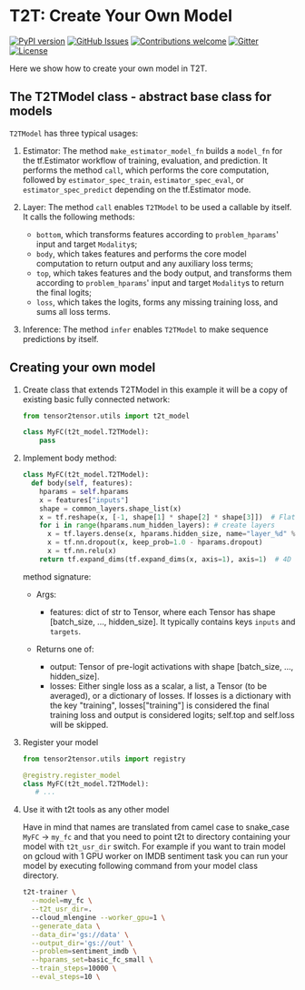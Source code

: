 # T2T: Create Your Own Model

[![PyPI
version](https://badge.fury.io/py/tensor2tensor.svg)](https://badge.fury.io/py/tensor2tensor)
[![GitHub
Issues](https://img.shields.io/github/issues/tensorflow/tensor2tensor.svg)](https://github.com/tensorflow/tensor2tensor/issues)
[![Contributions
welcome](https://img.shields.io/badge/contributions-welcome-brightgreen.svg)](https://github.com/tensorflow/CONTRIBUTING.md)
[![Gitter](https://img.shields.io/gitter/room/nwjs/nw.js.svg)](https://gitter.im/tensor2tensor/Lobby)
[![License](https://img.shields.io/badge/License-Apache%202.0-brightgreen.svg)](https://opensource.org/licenses/Apache-2.0)

Here we show how to create your own model in T2T.

## The T2TModel class - abstract base class for models

  `T2TModel` has three typical usages:

  1. Estimator: The method `make_estimator_model_fn` builds a `model_fn` for
     the tf.Estimator workflow of training, evaluation, and prediction.
     It performs the method `call`, which performs the core computation,
     followed by `estimator_spec_train`, `estimator_spec_eval`, or
     `estimator_spec_predict` depending on the tf.Estimator mode.
  2. Layer: The method `call` enables `T2TModel` to be used a callable by
     itself. It calls the following methods:

     * `bottom`, which transforms features according to `problem_hparams`' input
       and target `Modality`s;
     * `body`, which takes features and performs the core model computation to
        return output and any auxiliary loss terms;
     * `top`, which takes features and the body output, and transforms them
       according to `problem_hparams`' input and target `Modality`s to return
       the final logits;
     * `loss`, which takes the logits, forms any missing training loss, and sums
       all loss terms.
  3. Inference: The method `infer` enables `T2TModel` to make sequence
     predictions by itself.


## Creating your own model

1. Create class that extends T2TModel 
    in this example it will be a copy of existing basic fully connected network:
    ```python
    from tensor2tensor.utils import t2t_model
 
    class MyFC(t2t_model.T2TModel):
        pass
    ```

2. Implement body method:
    ```python
    class MyFC(t2t_model.T2TModel):
      def body(self, features):
        hparams = self.hparams
        x = features["inputs"]
        shape = common_layers.shape_list(x)
        x = tf.reshape(x, [-1, shape[1] * shape[2] * shape[3]])  # Flatten input as in T2T they are all 4D vectors
        for i in range(hparams.num_hidden_layers): # create layers
          x = tf.layers.dense(x, hparams.hidden_size, name="layer_%d" % i)
          x = tf.nn.dropout(x, keep_prob=1.0 - hparams.dropout)
          x = tf.nn.relu(x)
        return tf.expand_dims(tf.expand_dims(x, axis=1), axis=1)  # 4D For T2T.
    ```
    
    method signature:
    * Args:
        * features: dict of str to Tensor, where each Tensor has shape [batch_size,
       ..., hidden_size]. It typically contains keys `inputs` and `targets`.

    * Returns one of:
      * output: Tensor of pre-logit activations with shape [batch_size, ...,
             hidden_size].
      * losses: Either single loss as a scalar, a list, a Tensor (to be averaged),
             or a dictionary of losses. If losses is a dictionary with the key
             "training", losses["training"] is considered the final training
             loss and output is considered logits; self.top and self.loss will
             be skipped.

3. Register your model
    ```python
    from tensor2tensor.utils import registry

    @registry.register_model
    class MyFC(t2t_model.T2TModel):
       # ...
    ```

3. Use it with t2t tools as any other model

    Have in mind that names are translated from camel case to snake_case `MyFC` -> `my_fc`
    and that you need to point t2t to directory containing your model with `t2t_usr_dir` switch. 
    For example if you want to train model on gcloud with 1 GPU worker on IMDB sentiment task you can run your model
    by executing following command from your model class directory. 
    
    ```bash
    t2t-trainer \
      --model=my_fc \
      --t2t_usr_dir=.
      --cloud_mlengine --worker_gpu=1 \
      --generate_data \
      --data_dir='gs://data' \
      --output_dir='gs://out' \
      --problem=sentiment_imdb \
      --hparams_set=basic_fc_small \
      --train_steps=10000 \
      --eval_steps=10 \
    ```
